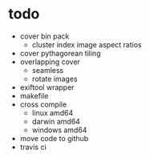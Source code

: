 # todo

* cover bin pack
  - cluster index image aspect ratios
* cover pythagorean tiling
* overlapping cover
  - seamless
  - rotate images
* exiftool wrapper
* makefile
* cross compile
  - linux amd64
  - darwin amd64
  - windows amd64
* move code to github
* travis ci

